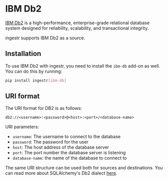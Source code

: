 # IBM Db2
[IBM Db2](https://www.ibm.com/db2) is a high-performance, enterprise-grade relational database system designed for reliability, scalability, and transactional integrity.

ingestr supports IBM Db2 as a source.

## Installation

To use IBM Db2 with ingestr, you need to install the `ibm-db` add-on as well. You can do this by running:

```bash
pip install ingestr[ibm-db]
```

## URI format
The URI format for DB2 is as follows:

```plaintext
db2://<username>:<password>@<host>:<port>/<database-name>
```

URI parameters:
- `username`: The username to connect to the database
- `password`: The password for the user
- `host`: The host address of the database server
- `port`: The port number the database server is listening
- `database-name`: the name of the database to connect to

The same URI structure can be used both for sources and destinations. You can read more about SQLAlchemy's Db2 dialect [here](https://github.com/ibmdb/python-ibmdbsa?tab=readme-ov-file#connecting).
